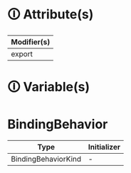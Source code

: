 # &#128712; Attribute(s)

| Modifier(s)                            |
|----------------------------------------|
| export |

# &#128712; Variable(s)

# BindingBehavior

| Type                        | Initializer                       |
|-----------------------------|-----------------------------------|
| BindingBehaviorKind | - |